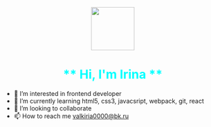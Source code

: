 <div id="header" align="center">
  <img src="https://media.giphy.com/media/qgQUggAC3Pfv687qPC/giphy.gif" width="100"/>
</div>

<h1 align="center" style="color: aqua;"> ** Hi, I'm Irina  **</h1>

- 👀 I’m interested in frontend developer
- 🌱 I’m currently learning html5, css3, javacsript, webpack, git, react
- 💞️ I’m looking to collaborate
- 📫 How to reach me valkiria0000@bk.ru

<!---
Valkiria0000/Valkiria0000 is a ✨ special ✨ repository because its `README.md` (this file) appears on your GitHub profile.
You can click the Preview link to take a look at your changes.
--->
